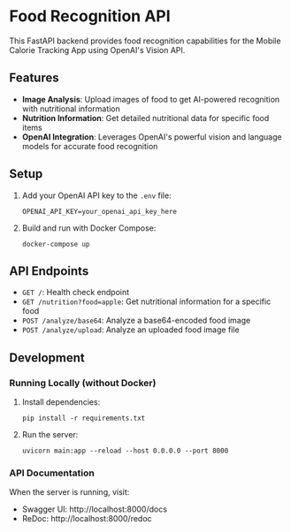 # Food Recognition API

This FastAPI backend provides food recognition capabilities for the Mobile Calorie Tracking App using OpenAI's Vision API.

## Features

- **Image Analysis**: Upload images of food to get AI-powered recognition with nutritional information
- **Nutrition Information**: Get detailed nutritional data for specific food items
- **OpenAI Integration**: Leverages OpenAI's powerful vision and language models for accurate food recognition

## Setup

1. Add your OpenAI API key to the `.env` file:
   ```
   OPENAI_API_KEY=your_openai_api_key_here
   ```

2. Build and run with Docker Compose:
   ```
   docker-compose up
   ```

## API Endpoints

- `GET /`: Health check endpoint
- `GET /nutrition?food=apple`: Get nutritional information for a specific food
- `POST /analyze/base64`: Analyze a base64-encoded food image
- `POST /analyze/upload`: Analyze an uploaded food image file

## Development

### Running Locally (without Docker)

1. Install dependencies:
   ```
   pip install -r requirements.txt
   ```

2. Run the server:
   ```
   uvicorn main:app --reload --host 0.0.0.0 --port 8000
   ```

### API Documentation

When the server is running, visit:
- Swagger UI: http://localhost:8000/docs
- ReDoc: http://localhost:8000/redoc
